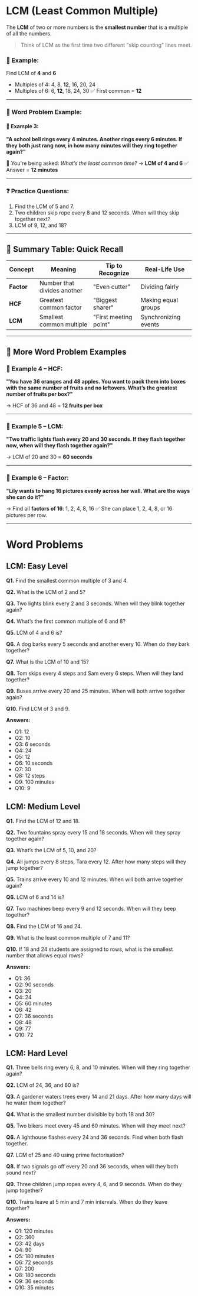 # LCM (Least Common Multiple)

The **LCM** of two or more numbers is the **smallest number** that is a multiple of all the numbers.

> Think of LCM as the first time two different "skip counting" lines meet.

### 🧮 Example:

Find LCM of **4** and **6**

* Multiples of 4: 4, 8, **12**, 16, 20, 24
* Multiples of 6: 6, **12**, 18, 24, 30
  ✅ First common = **12**

---

### 🧩 Word Problem Example:

#### 📝 Example 3:

**"A school bell rings every 4 minutes. Another rings every 6 minutes. If they both just rang now, in how many minutes will they ring together again?"**

🧠 You're being asked: *What’s the least common time?* → **LCM of 4 and 6**
✅ Answer = **12 minutes**

---

### ❓ Practice Questions:

1. Find the LCM of 5 and 7.
2. Two children skip rope every 8 and 12 seconds. When will they skip together next?
3. LCM of 9, 12, and 18?

---

## 🧠 Summary Table: Quick Recall

| Concept    | Meaning                     | Tip to Recognize      | Real-Life Use        |
| ---------- | --------------------------- | --------------------- | -------------------- |
| **Factor** | Number that divides another | "Even cutter"         | Dividing fairly      |
| **HCF**    | Greatest common factor      | "Biggest sharer"      | Making equal groups  |
| **LCM**    | Smallest common multiple    | "First meeting point" | Synchronizing events |

---

## 💬 More Word Problem Examples

### 🧮 Example 4 – HCF:

**"You have 36 oranges and 48 apples. You want to pack them into boxes with the same number of fruits and no leftovers. What’s the greatest number of fruits per box?"**

→ HCF of 36 and 48 = **12 fruits per box**

---

### 🧮 Example 5 – LCM:

**"Two traffic lights flash every 20 and 30 seconds. If they flash together now, when will they flash together again?"**

→ LCM of 20 and 30 = **60 seconds**

---

### 🧮 Example 6 – Factor:

**"Lily wants to hang 16 pictures evenly across her wall. What are the ways she can do it?"**

→ Find all **factors of 16**:
1, 2, 4, 8, 16
✅ She can place 1, 2, 4, 8, or 16 pictures per row.

---
# Word Problems 

## LCM: Easy Level

**Q1.** Find the smallest common multiple of 3 and 4.

**Q2.** What is the LCM of 2 and 5?

**Q3.** Two lights blink every 2 and 3 seconds. When will they blink together again?

**Q4.** What’s the first common multiple of 6 and 8?

**Q5.** LCM of 4 and 6 is?

**Q6.** A dog barks every 5 seconds and another every 10. When do they bark together?

**Q7.** What is the LCM of 10 and 15?

**Q8.** Tom skips every 4 steps and Sam every 6 steps. When will they land together?

**Q9.** Buses arrive every 20 and 25 minutes. When will both arrive together again?

**Q10.** Find LCM of 3 and 9.

**Answers:**
- Q1: 12
- Q2: 10
- Q3: 6 seconds
- Q4: 24
- Q5: 12
- Q6: 10 seconds
- Q7: 30
- Q8: 12 steps
- Q9: 100 minutes
- Q10: 9

## LCM: Medium Level

**Q1.** Find the LCM of 12 and 18.

**Q2.** Two fountains spray every 15 and 18 seconds. When will they spray together again?

**Q3.** What’s the LCM of 5, 10, and 20?

**Q4.** Ali jumps every 8 steps, Tara every 12. After how many steps will they jump together?

**Q5.** Trains arrive every 10 and 12 minutes. When will both arrive together again?

**Q6.** LCM of 6 and 14 is?

**Q7.** Two machines beep every 9 and 12 seconds. When will they beep together?

**Q8.** Find the LCM of 16 and 24.

**Q9.** What is the least common multiple of 7 and 11?

**Q10.** If 18 and 24 students are assigned to rows, what is the smallest number that allows equal rows?

**Answers:**
- Q1: 36
- Q2: 90 seconds
- Q3: 20
- Q4: 24
- Q5: 60 minutes
- Q6: 42
- Q7: 36 seconds
- Q8: 48
- Q9: 77
- Q10: 72

## LCM: Hard Level

**Q1.** Three bells ring every 6, 8, and 10 minutes. When will they ring together again?

**Q2.** LCM of 24, 36, and 60 is?

**Q3.** A gardener waters trees every 14 and 21 days. After how many days will he water them together?

**Q4.** What is the smallest number divisible by both 18 and 30?

**Q5.** Two bikers meet every 45 and 60 minutes. When will they meet next?

**Q6.** A lighthouse flashes every 24 and 36 seconds. Find when both flash together.

**Q7.** LCM of 25 and 40 using prime factorisation?

**Q8.** If two signals go off every 20 and 36 seconds, when will they both sound next?

**Q9.** Three children jump ropes every 4, 6, and 9 seconds. When do they jump together?

**Q10.** Trains leave at 5 min and 7 min intervals. When do they leave together?

**Answers:**
- Q1: 120 minutes
- Q2: 360
- Q3: 42 days
- Q4: 90
- Q5: 180 minutes
- Q6: 72 seconds
- Q7: 200
- Q8: 180 seconds
- Q9: 36 seconds
- Q10: 35 minutes


